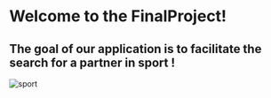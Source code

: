 # Welcome to the FinalProject!


## The goal of our application is to facilitate the search for a partner in sport !




![sport](https://user-images.githubusercontent.com/99723403/203497596-9f93bf15-42ae-4352-bfa1-9b5e669da0c5.jpg)
